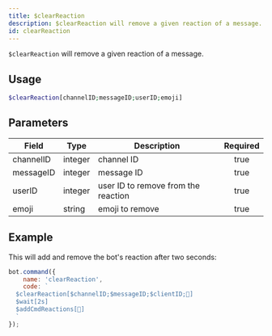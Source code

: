 ```yaml
---
title: $clearReaction
description: $clearReaction will remove a given reaction of a message.
id: clearReaction
---
```


`$clearReaction` will remove a given reaction of a message.

## Usage

```php
$clearReaction[channelID;messageID;userID;emoji]
```

## Parameters

| Field     | Type    | Description                         | Required |
|-----------|---------|-------------------------------------|:--------:|
| channelID | integer | channel ID                          |   true   |
| messageID | integer | message ID                          |   true   |
| userID    | integer | user ID to remove from the reaction |   true   |
| emoji     | string  | emoji to remove                     |   true   |

## Example

This will add and remove the bot's reaction after two seconds:

```javascript
bot.command({
    name: 'clearReaction',
    code: `
  $clearReaction[$channelID;$messageID;$clientID;🥱]
  $wait[2s]
  $addCmdReactions[🥱]
  `
});
```
